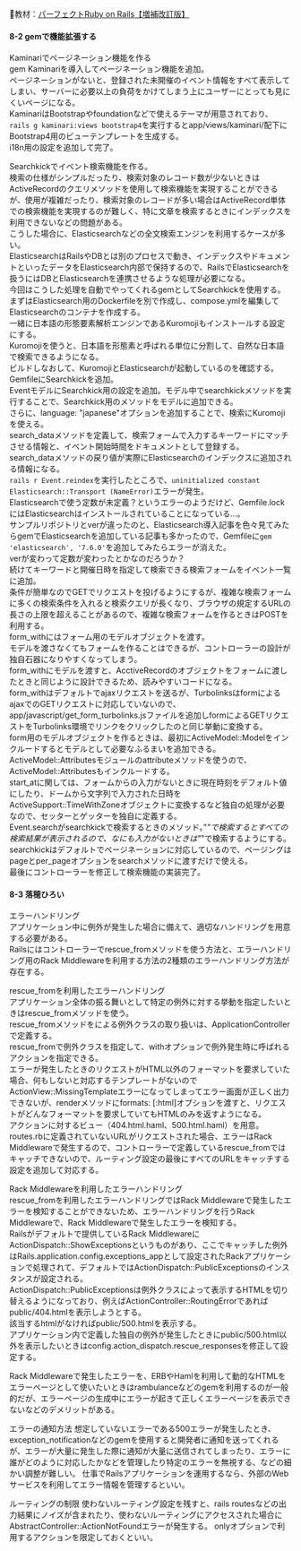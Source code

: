 
:open_book:教材：[パーフェクトRuby on Rails【増補改訂版】](https://gihyo.jp/book/2020/978-4-297-11462-6)

#### 8-2 gemで機能拡張する

Kaminariでページネーション機能を作る  
gem Kaminariを導入してページネーション機能を追加。  
ページネーションがないと、登録された未開催のイベント情報をすべて表示してしまい、サーバーに必要以上の負荷をかけてしまう上にユーザーにとっても見にくいページになる。  
KaminariはBootstrapやfoundationなどで使えるテーマが用意されており、`rails g kaminari:views bootstrap4`を実行するとapp/views/kaminari/配下にBootstrap4用のビューテンプレートを生成する。  
i18n用の設定を追加して完了。

Searchkickでイベント検索機能を作る。  
検索の仕様がシンプルだったり、検索対象のレコード数が少ないときはActiveRecordのクエリメソッドを使用して検索機能を実現することができるが、使用が複雑だったり、検索対象のレコードが多い場合はActiveRecord単体での検索機能を実現するのが難しく、特に文章を検索するときにインデックスを利用できないなどの問題がある。  
こうした場合に、Elasticsearchなどの全文検索エンジンを利用するケースが多い。  
ElasticsearchはRailsやDBとは別のプロセスで動き、インデックスやドキュメントといったデータをElasticsearch内部で保持するので、RailsでElasticsearchを扱うにはDBとElasticsearchを連携させるような処理が必要になる。  
今回はこうした処理を自動でやってくれるgemとしてSearchkickを使用する。  
まずはElasticsearch用のDockerfileを別で作成し、compose.ymlを編集してElasticsearchのコンテナを作成する。  
一緒に日本語の形態要素解析エンジンであるKuromojiもインストールする設定にする。  
Kuromojiを使うと、日本語を形態素と呼ばれる単位に分割して、自然な日本語で検索できるようになる。  
ビルドしなおして、KuromojiとElasticsearchが起動しているのを確認する。  
GemfileにSearchkickを追加。  
EventモデルにSearchkick用の設定を追加。モデル中でsearchkickメソッドを実行することで、Searchkick用のメソッドをモデルに追加できる。  
さらに、language: "japanese"オプションを追加することで、検索にKuromojiを使える。  
search_dataメソッドを定義して、検索フォームで入力するキーワードにマッチさせる情報と、イベント開始時間をドキュメントとして登録する。  
search_dataメソッドの戻り値が実際にElasticsearchのインデックスに追加される情報になる。  
`rails r Event.reindex`を実行したところで、`uninitialized constant Elasticsearch::Transport (NameError)`エラーが発生。  
Elasticsearchで使う定数が未定義？というエラーのようだけど、Gemfile.lockにはElasticsearchはインストールされていることになっている…。  
サンプルリポジトリとverが違ったのと、Elasticsearch導入記事を色々見てみたらgemでElasticsearchを追加している記事も多かったので、Gemfileに`gem 'elasticsearch', '7.6.0'`を追加してみたらエラーが消えた。  
verが変わって定数が変わったとかなのだろうか？  
続けてキーワードと開催日時を指定して検索できる検索フォームをイベント一覧に追加。  
条件が簡単なのでGETでリクエストを投げるようにするが、複雑な検索フォームに多くの検索条件を入れると検索クエリが長くなり、ブラウザの規定するURLの長さの上限を超えることがあるので、複雑な検索フォームを作るときはPOSTを利用する。  
form_withにはフォーム用のモデルオブジェクトを渡す。  
モデルを渡さなくてもフォームを作ることはできるが、コントローラーの設計が独自石器になりやすくなってしまう。  
form_withにモデルを渡すと、AcctiveRecordのオブジェクトをフォームに渡したときと同じように設計できるため、読みやすいコードになる。  
form_withはデフォルトでajaxリクエストを送るが、TurbolinksはformによるajaxでのGETリクエストに対応していないので、app/javascript/get_form_turbolinks.jsファイルを追加しformによるGETリクエストをTurbolinks環境でリンクをクリックしたのと同じ挙動に変換する。  
form用のモデルオブジェクトを作るときは、最初にActiveModel::Modelをインクルードするとモデルとして必要なふるまいを追加できる。  
ActiveModel::Attributesモジュールのattributeメソッドを使うので、ActiveModel::Attributesもインクルードする。  
start_atに関しては、フォームからの入力がないときに現在時刻をデフォルト値にしたり、ドームから文字列で入力された日時をActiveSupport::TimeWithZoneオブジェクトに変換するなど独自の処理が必要なので、セッターとゲッターを独自に定義する。  
Event.searchがsearchkickで検索するときのメソッド。”*”で検索するとすべての検索結果が表示されるので、なにも入力がないときは"*"で検索するようにする。  
searchkickはデフォルトでページネーションに対応しているので、ページングはpageとper_pageオプションをsearchメソッドに渡すだけで使える。  
最後にコントローラーを修正して検索機能の実装完了。

#### 8-3 落穂ひろい

エラーハンドリング  
アプリケーション中に例外が発生した場合に備えて、適切なハンドリングを用意する必要がある。  
Railsにはコントローラーでrescue_fromメソッドを使う方法と、エラーハンドリング用のRack Middlewareを利用する方法の2種類のエラーハンドリング方法が存在する。  

rescue_fromを利用したエラーハンドリング  
アプリケーション全体の振る舞いとして特定の例外に対する挙動を指定したいときはrescue_fromメソッドを使う。  
rescue_fromメソッドをによる例外クラスの取り扱いは、ApplicationControllerで定義する。  
rescue_fromで例外クラスを指定して、withオプションで例外発生時に呼ばれるアクションを指定できる。  
エラーが発生したときのリクエストがHTML以外のフォーマットを要求していた場合、何もしないと対応するテンプレートがないのでActionView::MissingTemplateエラーになってしまってエラー画面が正しく出力できないが、renderメソッドにformats: [:html]オプションを渡すと、リクエストがどんなフォーマットを要求していてもHTMLのみを返すようになる。  
アクションに対するビュー（404.html.haml、500.html.haml）を用意。  
routes.rbに定義されていないURLがリクエストされた場合、エラーはRack Middlewareで発生するので、コントローラーで定義しているrescue_fromではキャッチできないので、ルーティング設定の最後にすべてのURLをキャッチする設定を追加して対応する。  

Rack Middlewareを利用したエラーハンドリング  
rescue_fromを利用したエラーハンドリングではRack Middlewareで発生したエラーを検知することができないため、エラーハンドリングを行うRack Middlewareで、Rack Middlewareで発生したエラーを検知する。  
Railsがデフォルトで提供しているRack MiddlewareにActionDispatch::ShowExceptionsというものがあり、ここでキャッチした例外はRails.application.config.exceptions_appとして設定されたRackアプリケーションで処理されて、デフォルトではActionDispatch::PublicExceptionsのインスタンスが設定される。  
ActionDispatch::PublicExceptionsは例外クラスによって表示するHTMLを切り替えるようになっており、例えばActionController::RoutingErrorであればpublic/404.htmlを表示しようとする。  
該当するhtmlがなければpublic/500.htmlを表示する。  
アプリケーション内で定義した独自の例外が発生したときにpublic/500.html以外を表示したいときはconfig.action_dispatch.rescue_responsesを修正して設定する。  

Rack Middlewareで発生したエラーを、ERBやHamlを利用して動的なHTMLをエラーページとして使いたいときはrambulanceなどのgemを利用するのが一般的だが、エラーページの生成中にエラーが起きて正しくエラーページを表示できないなどのデメリットがある。

エラーの通知方法
想定していないエラーである500エラーが発生したとき、exception_notificationなどのgemを使用すると開発者に通知を送ってくれるが、エラーが大量に発生した際に通知が大量に送信されてしまったり、エラーに誰がどのように対応したかなどを管理したり特定のエラーを無視する、などの細かい調整が難しい。
仕事でRailsアプリケーションを運用するなら、外部のWebサービスを利用してエラー情報を管理するといい。

ルーティングの制限
使わないルーティング設定を残すと、rails routesなどの出力結果にノイズが含まれたり、使わないルーティングにアクセスされた場合にAbstractController::ActionNotFoundエラーが発生する。
onlyオプションで利用するアクションを限定しておくといい。
